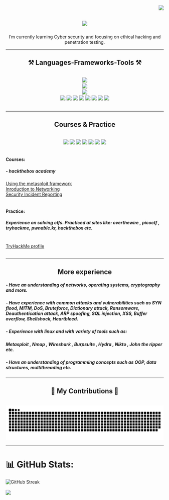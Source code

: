 <img align="right" src="https://visitor-badge.laobi.icu/badge?page_id=salesp07.salesp07" />

<h1 align="center">
    <img src="https://readme-typing-svg.herokuapp.com/?font=Righteous&size=35&center=true&vCenter=true&width=500&height=70&duration=4000&lines=Hi+There!+👋;+I'm+Ori!;" />
</h1>

<div align="center">
    I’m currently learning Cyber security and focusing on ethical hacking and penetration testing.
</div>

 <hr/>

<h2 align="center">⚒️ Languages-Frameworks-Tools ⚒️</h2> 
<br/>
<div align="center">
    <img src="https://skillicons.dev/icons?i=py,cs,java,c,html,css,bash,linux,windows" /> <br/>
    <img src="https://skillicons.dev/icons?i=git,visualstudio,vscode,pycharm,eclipse,vim" /> <br/>
        <img src="https://skillicons.dev/icons?i=ubuntu, sublimetext" /> <br/>
    <img src="https://img.shields.io/badge/ChatGPT-74aa9c?style=for-the-badge&logo=openai&logoColor=white"/>
    <img src="https://img.shields.io/badge/PyCharm-000000.svg?&style=for-the-badge&logo=PyCharm&logoColor=white"/>
    <img src="https://img.shields.io/badge/sublime_text-%23575757.svg?&style=for-the-badge&logo=sublime-text&logoColor=important"/>
    <img src="https://img.shields.io/badge/Kali_Linux-557C94?style=for-the-badge&logo=kali-linux&logoColor=white"/>
    <img src="https://img.shields.io/badge/Ubuntu-E95420?style=for-the-badge&logo=ubuntu&logoColor=white"/>
    <img src="https://img.shields.io/badge/Windows-0078D6?style=for-the-badge&logo=windows&logoColor=white"/>
    <img src="https://img.shields.io/badge/VirtualBox-21416b?style=for-the-badge&logo=VirtualBox&logoColor=white"/>
    <img src="https://img.shields.io/badge/VMware-231f20?style=for-the-badge&logo=VMware&logoColor=white"/>
    
</div>

<br/>
<hr/>

<h2 align="center">Courses & Practice</h2>
<br/>
<div align="center">
    <img src="https://img.shields.io/badge/HackTheBox-111927?style=for-the-badge&logo=Hack%20The%20Box&logoColor=9FEF00"/>
    <img src="https://img.shields.io/badge/freecodecamp-27273D?style=for-the-badge&logo=freecodecamp&logoColor=white"/>
    <img src="https://img.shields.io/badge/Codewars-B1361E?style=for-the-badge&logo=Codewars&logoColor=white"/>
    <img src="https://img.shields.io/badge/-Hackerrank-2EC866?style=for-the-badge&logo=HackerRank&logoColor=white"/>
    <img src="https://img.shields.io/badge/-LeetCode-FFA116?style=for-the-badge&logo=LeetCode&logoColor=black"/>
    <img src="https://img.shields.io/badge/W3Schools-04AA6D?style=for-the-badge&logo=W3Schools&logoColor=white"/>
    <img src="https://img.shields.io/badge/Stack_Overflow-FE7A16?style=for-the-badge&logo=stack-overflow&logoColor=white"/> <br/> <br/>

</div>

<div align="left">
    <h4 align="left">Courses:</h4>
    <h5 align="left">- hackthebox academy </h5>
    <a href="https://academy.hackthebox.com/achievement/badge/47e5906b-a889-11ee-bfb6-bea50ffe6cb4">Using the metasploit framework</a> <br/>
    <a href="https://academy.hackthebox.com/achievement/badge/b23b8764-a631-11ee-bfb6-bea50ffe6cb4">Inroduction to Networking</a> <br/>
    <a href="https://academy.hackthebox.com/achievement/badge/beece776-90f0-11ee-bfb6-bea50ffe6cb4">Security Incident Reporting</a> <br/> <br/>
    <h4 align="left">Practice:</h4>
    <h5 align="left">Experience on solving ctfs. Practiced at sites like: overthewire , picoctf , tryhackme, pwnable.kr, hackthebox etc.</h5> <br/>
    <a href="https://tryhackme.com/p/oriozc">TryHackMe profile</a>
</div>

<br/>

<hr/>

<h2 align="center">More experience</h2>
<h5 align="left">- Have an understanding of networks, operating systems, cryptography and more.</h5>
<h5 align="left">- Have experience with common attacks and vulnerabilities such as SYN flood, MITM, DoS, Bruteforce, Dictionary attack, Ransomware, Deauthentication attack, ARP spoofing, SQL injection, XSS, Buffer overflow, Shellshock, Heartbleed.</h5>

<h5 align="left">- Experience with linux and with variety of tools such as:</h5>
<h5 align="left">Metasploit , Nmap , Wireshark , Burpsuite , Hydra , Nikto , John the ripper etc.</h5>

<h5 align="left">- Have an understanding of programming concepts such as OOP, data structures, multithreading etc.</h5>

<hr/>
<div align="center">
  <h2>🐍 My Contributions 🐍</h2>
  <br>
  <img alt="snake eating my contributions" src="https://raw.githubusercontent.com/oriozc/oriozc/output/github-contribution-grid-snake.svg" />
  
  <br/>
</div>

<hr/>


# 📊 GitHub Stats:
![GitHub Streak](https://streak-stats.demolab.com?user=oriozc&theme=nightfox&card_width=405)
<br/> <br/>
![](https://github-readme-stats.vercel.app/api/top-langs/?username=oriozc&theme=nightowl&hide_border=false&include_all_commits=false&count_private=false&layout=compact)

